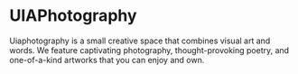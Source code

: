 # UIAPhotography
Uiaphotography is a small creative space that combines visual art and words. We feature captivating photography, thought-provoking poetry, and one-of-a-kind artworks that you can enjoy and own.
